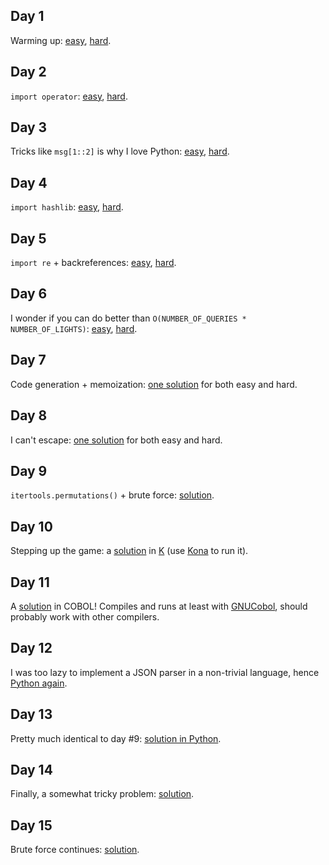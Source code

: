 Day 1
-----
Warming up: [easy](https://github.com/dfyz/adventofcode/blob/master/01/sln.py), [hard](https://github.com/dfyz/adventofcode/blob/master/01/sln_hard.py).

Day 2
-----
`import operator`: [easy](https://github.com/dfyz/adventofcode/blob/master/02/sln.py), [hard](https://github.com/dfyz/adventofcode/blob/master/02/sln_hard.py).

Day 3
-----
Tricks like `msg[1::2]` is why I love Python: [easy](https://github.com/dfyz/adventofcode/blob/master/03/sln.py), [hard](https://github.com/dfyz/adventofcode/blob/master/03/sln_hard.py).

Day 4
-----
`import hashlib`: [easy](https://github.com/dfyz/adventofcode/blob/master/04/sln.py), [hard](https://github.com/dfyz/adventofcode/blob/master/04/sln_hard.py).

Day 5
-----
`import re` + backreferences: [easy](https://github.com/dfyz/adventofcode/blob/master/05/sln.py), [hard](https://github.com/dfyz/adventofcode/blob/master/05/sln_hard.py).

Day 6
-----
I wonder if you can do better than `O(NUMBER_OF_QUERIES * NUMBER_OF_LIGHTS)`: [easy](https://github.com/dfyz/adventofcode/blob/master/06/sln.py), [hard](https://github.com/dfyz/adventofcode/blob/master/06/sln_hard.py).

Day 7
-----
Code generation + memoization: [one solution](https://github.com/dfyz/adventofcode/blob/master/07/sln.py) for both easy and hard.

Day 8
-----
I can't escape: [one solution](https://github.com/dfyz/adventofcode/blob/master/08/sln.py) for both easy and hard.

Day 9
-----
`itertools.permutations()` + brute force: [solution](https://github.com/dfyz/adventofcode/blob/master/09/sln.py).

Day 10
------
Stepping up the game: a [solution](https://github.com/dfyz/adventofcode/blob/master/10/sln.k) in [K](https://en.wikipedia.org/wiki/K_(programming_language)) (use [Kona](https://github.com/kevinlawler/kona) to run it).

Day 11
------
A [solution](https://github.com/dfyz/adventofcode/blob/master/11/sln.cbl) in COBOL! Compiles and runs at least with [GNUCobol](http://sourceforge.net/projects/open-cobol/), should probably work with other compilers.

Day 12
------
I was too lazy to implement a JSON parser in a non-trivial language, hence [Python again](https://github.com/dfyz/adventofcode/blob/master/12/sln.py).

Day 13
------
Pretty much identical to day #9: [solution in Python](https://github.com/dfyz/adventofcode/blob/master/13/sln.py).

Day 14
------
Finally, a somewhat tricky problem: [solution](https://github.com/dfyz/adventofcode/blob/master/14/sln.py).

Day 15
------
Brute force continues: [solution](https://github.com/dfyz/adventofcode/blob/master/15/sln.py).
